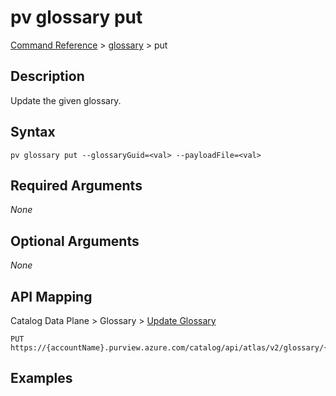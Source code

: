 # pv glossary put
[Command Reference](../../../README.md#command-reference) > [glossary](./main.md) > put

## Description
Update the given glossary.

## Syntax
```
pv glossary put --glossaryGuid=<val> --payloadFile=<val>
```

## Required Arguments
*None*

## Optional Arguments
*None*

## API Mapping
Catalog Data Plane > Glossary > [Update Glossary](https://docs.microsoft.com/en-us/rest/api/purview/catalogdataplane/glossary/update-glossary)
```
PUT https://{accountName}.purview.azure.com/catalog/api/atlas/v2/glossary/{glossaryGuid}
```

## Examples
```powershell

```